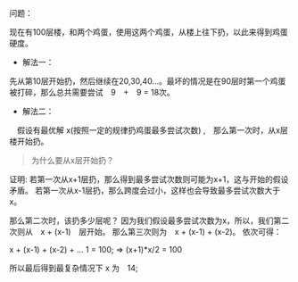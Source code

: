 问题：

现在有100层楼，和两个鸡蛋，使用这两个鸡蛋，从楼上往下扔，以此来得到鸡蛋硬度。

- 解法一：

 先从第10层开始扔，然后继续在20,30,40...。最坏的情况是在90层时第一个鸡蛋被打碎，那么总共需要尝试　9　+　9 = 18次。

- 解法二：

　假设有最优解 x(按照一定的规律扔鸡蛋最多尝试次数) ,　那么第一次时，从x层楼开始扔。

> 为什么要从x层开始扔？

证明: 若第一次从x+1层扔，那么得到最多尝试次数则可能为x+1，这与开始的假设矛盾。
若第一次从x-1层扔，那么跨度会过小，这样也会导致最多尝试次数大于x。

那么第二次时，该扔多少层呢？
因为我们假设最多尝试次数为x，所以，我们第二次则从　x + (x-1)　层开始。
那么第三次则为　x + (x-1) + (x-2)。
依次可得：

x + (x-1) + (x-2) + ... 1 = 100;
=> (x+1)*x/2 = 100

所以最后得到最复杂情况下 x 为　14;
